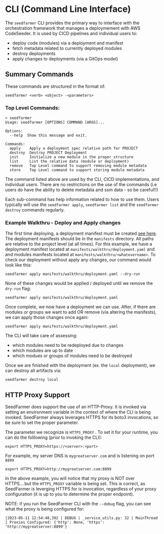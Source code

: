 # CLI (Command Line Interface)

The `seedfarmer` CLI provides the primary way to interface with the orchestration framework that manages a deploymement with AWS CodeSeeder.  It is used by CICD pipelines and individual users to:
 - deploy code (modules) via a deployment and manifest
 - fetch metadata related to currently deployed modules
 - destroy deployments
 - apply changes to deployments (via a GitOps model)

## Summary Commands
These commands are  structured in the format of:
```
seedfarmer <verb> <object> -<parameters>
```
### Top Level Commands:
```
> seedfarmer
Usage: seedfarmer [OPTIONS] COMMAND [ARGS]...

Options:
  --help  Show this message and exit.

Commands:
  apply    Apply a deployment spec relative path for PROJECT
  destroy  Destroy PROJECT Deployment
  init     Initialize a new module in the proper structure
  list     List the relative data (module or deployment)
  remove   Top Level command to support removing module metadata
  store    Top Level command to support storing module metadata

```

The command listed above are used by the CLI, CICD implementations, and individual users.  There are no restrictions on the use of the commands (i.e users do have the ability to delete metadata and ssm data - so be careful!!) <br>

Each sub-command has help information related to how to use them.  Users typically will use the ```seedfarmer apply```, ```seedfarmer list``` and the ```seedfarmer destroy``` commands regularly.



### Example Walkthru - Deploy and Apply changes
The first time deploying, a deployment manifest must be created [see here](manifests.md).  The deployment manifests should be in the ```manifests``` directory.  All paths are relative to the project level (at all times).  For this example, we have a deployment manifest  located at ```manifests/walkthru/deployment.yaml``` and and modules manifests located at ```manifests/walkthru/<whatevername>```.  To check our deployment without apply any changes, our command would look like this:
```
seedfarmer apply manifests/walkthru/deployment.yaml --dry-run
```
None of these changes would be applied / deployed until we remove the `dry-run` flag:
```
seedfarmer apply manifests/walkthru/deployment.yaml
```

Once complete, we now have a deployment we can use.  After, if there are modules or groups we want to add OR remove (via altering the manifests), we can apply those changes once again:
```
seedfarmer apply manifests/walkthru/deployment.yaml
```
The CLI will take care of assessing: 
- which modules need to be redeployed due to changes
- which modules are up to date
- which modues or groups of modules need to be destroyed

Once we are finished with the deployment (ex. the ```local``` deployment), we can destroy all artifacts via:
```
seedfarmer destroy local
```

## HTTP Proxy Support
SeedFarmer does support the use of an HTTP-Proxy.  It is invoked via setting an environment variable in the context of where the CLI is being invoked.  SeedFarmer always leverages HTTPS for its boto3 invocations, so be sure to set the proper parameter.

The parameter we recognize is `HTTPS_PROXY` .  To set it for your runtime, you can do the folllowing (prior to invoking the CLI):
```code
export HTTPS_PROXY=https://<server>:<port>
```
For example, my server DNS is `mygreatserver.com` and is listening on port `8899` 
```code
export HTTPS_PROXY=http://mygreatserver.com:8899
```

In the above example, you will notice that my proxy is NOT over HTTPS....but the `HTTPS_PROXY` variable is being set.  This is correct, as SeedFarmer is leverging HTTPS for is invocation, regardless of your proxy configuration (it is up to you to determine the proper endpoint).

NOTE: if you run the SeedFarmer CLI with the `--debug` flag, you can see what the proxy is being configured for:

```code
[2023-05-11 12:54:48,392 | DEBUG | _service_utils.py: 32 | MainThread ] Proxies Configured: {'http': None, 'https': 'http://mygreatserver:8899'}
```
